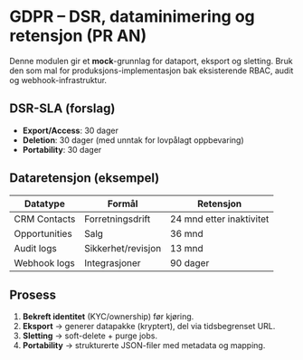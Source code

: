 # GDPR – DSR, dataminimering og retensjon (PR AN)

Denne modulen gir et **mock**-grunnlag for dataport, eksport og sletting.
Bruk den som mal for produksjons-implementasjon bak eksisterende RBAC, audit og webhook-infrastruktur.

## DSR-SLA (forslag)
- **Export/Access**: 30 dager
- **Deletion**: 30 dager (med unntak for lovpålagt oppbevaring)
- **Portability**: 30 dager

## Dataretensjon (eksempel)
| Datatype | Formål | Retensjon |
|---|---|---|
| CRM Contacts | Forretningsdrift | 24 mnd etter inaktivitet |
| Opportunities | Salg | 36 mnd |
| Audit logs | Sikkerhet/revisjon | 13 mnd |
| Webhook logs | Integrasjoner | 90 dager |

## Prosess
1. **Bekreft identitet** (KYC/ownership) før kjøring.
2. **Eksport** → generer datapakke (kryptert), del via tidsbegrenset URL.
3. **Sletting** → soft-delete + purge jobs.
4. **Portability** → strukturerte JSON-filer med metadata og mapping.
